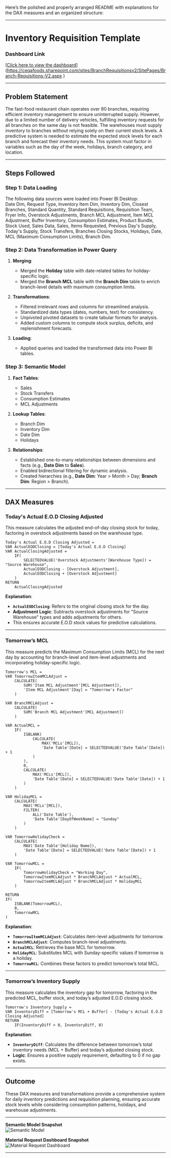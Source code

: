 Here’s the polished and properly arranged README with explanations for the DAX measures and an organized structure:

---

# **Inventory Requisition Template**

### **Dashboard Link**  
[[Click here to view the dashboard](https://app.powerbi.com/groups/me/reports/384d017e-e935-44dc-9e7d-1626c1a36de1/ReportSection)](https://ceqafoods.sharepoint.com/sites/BranchRequisitionsv2/SitePages/Branch-Requisitions-V2.aspx )

---

## **Problem Statement**

The fast-food restaurant chain operates over 80 branches, requiring efficient inventory management to ensure uninterrupted supply. However, due to a limited number of delivery vehicles, fulfilling inventory requests for all branches on the same day is not feasible. The warehouses must supply inventory to branches without relying solely on their current stock levels. A predictive system is needed to estimate the expected stock levels for each branch and forecast their inventory needs. This system must factor in variables such as the day of the week, holidays, branch category, and location.

---

## **Steps Followed**

### **Step 1: Data Loading**
The following data sources were loaded into Power BI Desktop:  
Date Dim, Request Type, Inventory Item Dim, Inventory Dim, Closest Branches, Standard Quantity, Standard Requisitions, Requisition Team, Fryer Info, Overstock Adjustments, Branch MCL Adjustment, Item MCL Adjustment, Buffer Inventory, Consumption Estimates, Product Bundle, Stock Used, Sales Data, Sales, Items Requested, Previous Day's Supply, Today's Supply, Stock Transfers, Branches Closing Stocks, Holidays, Date, MCL (Maximum Consumption Limits), Branch Dim.

### **Step 2: Data Transformation in Power Query**
1. **Merging**:
   - Merged the **Holiday** table with date-related tables for holiday-specific logic.
   - Merged the **Branch MCL** table with the **Branch Dim** table to enrich branch-level details with maximum consumption limits.
   
2. **Transformations**:
   - Filtered irrelevant rows and columns for streamlined analysis.
   - Standardized data types (dates, numbers, text) for consistency.
   - Unpivoted pivoted datasets to create tabular formats for analysis.
   - Added custom columns to compute stock surplus, deficits, and replenishment forecasts.

3. **Loading**:
   - Applied queries and loaded the transformed data into Power BI tables.

### **Step 3: Semantic Model**
1. **Fact Tables**:  
   - Sales  
   - Stock Transfers  
   - Consumption Estimates  
   - MCL Adjustments  

2. **Lookup Tables**:  
   - Branch Dim  
   - Inventory Dim  
   - Date Dim  
   - Holidays  

3. **Relationships**:  
   - Established one-to-many relationships between dimensions and facts (e.g., **Date Dim** to **Sales**).  
   - Enabled bidirectional filtering for dynamic analysis.  
   - Created hierarchies (e.g., **Date Dim**: Year > Month > Day; **Branch Dim**: Region > Branch).  

---

## **DAX Measures**

### **Today's Actual E.O.D Closing Adjusted**

This measure calculates the adjusted end-of-day closing stock for today, factoring in overstock adjustments based on the warehouse type.

```DAX
Today's Actual E.O.D Closing Adjusted = 
VAR ActualEODClosing = [Today's Actual E.O.D Closing]
VAR ActualClosingAdjusted = 
    IF(
        SELECTEDVALUE('Overstock Adjustments'[Warehouse Type]) = "Source Warehouse",
        ActualEODClosing - [Overstock Adjustment],
        ActualEODClosing + [Overstock Adjustment]
    )
RETURN 
    ActualClosingAdjusted
```

**Explanation**:  
- **`ActualEODClosing`**: Refers to the original closing stock for the day.  
- **Adjustment Logic**: Subtracts overstock adjustments for "Source Warehouse" types and adds adjustments for others.  
- This ensures accurate E.O.D stock values for predictive calculations.

---

### **Tomorrow’s MCL**

This measure predicts the Maximum Consumption Limits (MCL) for the next day by accounting for branch-level and item-level adjustments and incorporating holiday-specific logic.

```DAX
Tomorrow's MCL = 
VAR TomorrowItemMCLAdjust = 
    CALCULATE(
        SUM('Item MCL Adjustment'[MCL Adjustment]),
        'Item MCL Adjustment'[Day] = "Tomorrow's Factor"
    )

VAR BranchMCLAdjust = 
    CALCULATE(
        SUM('Branch MCL Adjustment'[MCL Adjustment])
    )

VAR ActualMCL = 
    IF(
        ISBLANK(
            CALCULATE(
                MAX('MCLs'[MCL]),
                'Date Table'[Date] = SELECTEDVALUE('Date Table'[Date]) + 1
            )
        ),
        0,
        CALCULATE(
            MAX('MCLs'[MCL]), 
            'Date Table'[Date] = SELECTEDVALUE('Date Table'[Date]) + 1
        )
    )

VAR HolidayMCL = 
    CALCULATE(
        MAX('MCLs'[MCL]), 
        FILTER(
            ALL('Date Table'),
            'Date Table'[DayOfWeekName] = "Sunday"
        )
    )

VAR TomorrowHolidayCheck = 
    CALCULATE(
        MAX('Date Table'[Holiday Name]), 
        'Date Table'[Date] = SELECTEDVALUE('Date Table'[Date]) + 1
    )

VAR TomorrowMCL = 
    IF(
        TomorrowHolidayCheck = "Working Day", 
        TomorrowItemMCLAdjust * BranchMCLAdjust * ActualMCL,
        TomorrowItemMCLAdjust * BranchMCLAdjust * HolidayMCL
    )

RETURN
IF(
    ISBLANK(TomorrowMCL),
    0,
    TomorrowMCL
)
```

**Explanation**:  
- **`TomorrowItemMCLAdjust`**: Calculates item-level adjustments for tomorrow.  
- **`BranchMCLAdjust`**: Computes branch-level adjustments.  
- **`ActualMCL`**: Retrieves the base MCL for tomorrow.  
- **`HolidayMCL`**: Substitutes MCL with Sunday-specific values if tomorrow is a holiday.  
- **`TomorrowMCL`**: Combines these factors to predict tomorrow’s total MCL.  

---

### **Tomorrow’s Inventory Supply**

This measure calculates the inventory gap for tomorrow, factoring in the predicted MCL, buffer stock, and today’s adjusted E.O.D closing stock.

```DAX
Tomorrow's Inventory Supply = 
VAR InventoryDiff = [Tomorrow's MCL + Buffer] - [Today's Actual E.O.D Closing Adjusted]
RETURN 
    IF(InventoryDiff > 0, InventoryDiff, 0)
```

**Explanation**:  
- **`InventoryDiff`**: Calculates the difference between tomorrow’s total inventory needs (MCL + Buffer) and today’s adjusted closing stock.  
- **Logic**: Ensures a positive supply requirement, defaulting to 0 if no gap exists.

---

## **Outcome**

These DAX measures and transformations provide a comprehensive system for daily inventory predictions and requisition planning, ensuring accurate stock levels while considering consumption patterns, holidays, and warehouse adjustments.

---

**Semantic Model Snapshot**  
![Semantic Model](https://github.com/user-attachments/assets/1d2c59e6-6e5e-4e6d-903b-f61280eb1b88)

**Material Request Dashboard Snapshot**  
![Material Request Dashboard](https://github.com/user-attachments/assets/3b1326a3-fa08-4bfa-b809-11ac23151daa)

---

